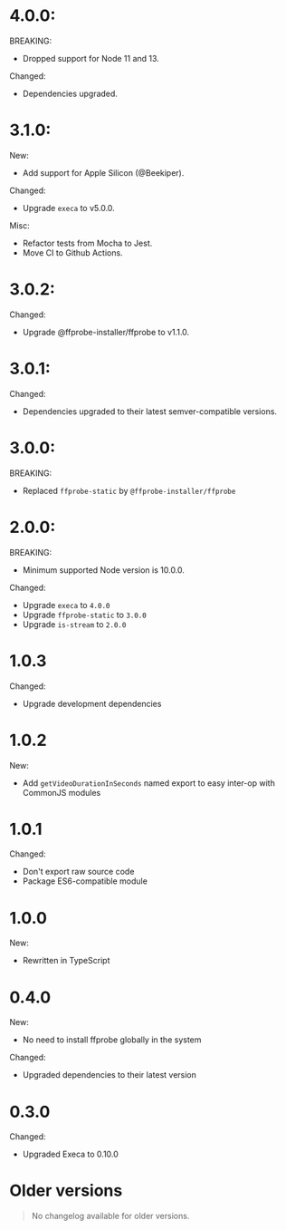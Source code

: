 # 4.0.0:

BREAKING:

- Dropped support for Node 11 and 13.

Changed:

- Dependencies upgraded.

# 3.1.0:

New:

- Add support for Apple Silicon (@Beekiper).

Changed:

- Upgrade `execa` to v5.0.0.

Misc:

- Refactor tests from Mocha to Jest.
- Move CI to Github Actions.

# 3.0.2:

Changed:

- Upgrade @ffprobe-installer/ffprobe to v1.1.0.

# 3.0.1:

Changed:

- Dependencies upgraded to their latest semver-compatible versions.

# 3.0.0:

BREAKING:

- Replaced `ffprobe-static` by `@ffprobe-installer/ffprobe`

# 2.0.0:

BREAKING:

- Minimum supported Node version is 10.0.0.

Changed:

- Upgrade `execa` to `4.0.0`
- Upgrade `ffprobe-static` to `3.0.0`
- Upgrade `is-stream` to `2.0.0`

# 1.0.3

Changed:

- Upgrade development dependencies

# 1.0.2

New:

- Add `getVideoDurationInSeconds` named export to easy inter-op with CommonJS modules

# 1.0.1

Changed:

- Don't export raw source code
- Package ES6-compatible module

# 1.0.0

New:

- Rewritten in TypeScript

# 0.4.0

New:

- No need to install ffprobe globally in the system

Changed:

- Upgraded dependencies to their latest version

# 0.3.0

Changed:

- Upgraded Execa to 0.10.0

# Older versions

> No changelog available for older versions.
